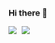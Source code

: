 ### Hi there 👋

<div style="display: flex; gap: 10px;">
  <img src="https://img.shields.io/badge/nodejs-green?style=flat&logo=nodedotjs&logoColor=%23339933" />
  <img src="https://img.shields.io/badge/nodejs-yellow?style=flat&logo=javascript&logoColor=%23F7DF1E" />
</div>

